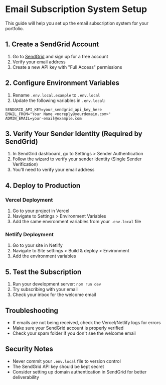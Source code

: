 # Email Subscription System Setup

This guide will help you set up the email subscription system for your portfolio.

## 1. Create a SendGrid Account

1. Go to [SendGrid](https://sendgrid.com/) and sign up for a free account
2. Verify your email address
3. Create a new API key with "Full Access" permissions

## 2. Configure Environment Variables

1. Rename `.env.local.example` to `.env.local`
2. Update the following variables in `.env.local`:

```env
SENDGRID_API_KEY=your_sendgrid_api_key_here
EMAIL_FROM="Your Name <noreply@yourdomain.com>"
ADMIN_EMAIL=your-email@example.com
```

## 3. Verify Your Sender Identity (Required by SendGrid)

1. In SendGrid dashboard, go to Settings > Sender Authentication
2. Follow the wizard to verify your sender identity (Single Sender Verification)
3. You'll need to verify your email address

## 4. Deploy to Production

### Vercel Deployment
1. Go to your project in Vercel
2. Navigate to Settings > Environment Variables
3. Add the same environment variables from your `.env.local` file

### Netlify Deployment
1. Go to your site in Netlify
2. Navigate to Site settings > Build & deploy > Environment
3. Add the environment variables

## 5. Test the Subscription

1. Run your development server: `npm run dev`
2. Try subscribing with your email
3. Check your inbox for the welcome email

## Troubleshooting

- If emails are not being received, check the Vercel/Netlify logs for errors
- Make sure your SendGrid account is properly verified
- Check your spam folder if you don't see the welcome email

## Security Notes

- Never commit your `.env.local` file to version control
- The SendGrid API key should be kept secret
- Consider setting up domain authentication in SendGrid for better deliverability
